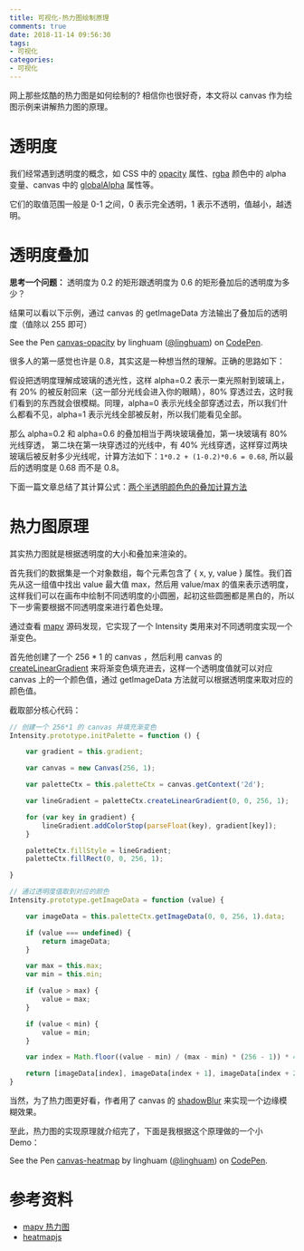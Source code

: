 ```yaml
---
title: 可视化-热力图绘制原理
comments: true
date: 2018-11-14 09:56:30
tags:
- 可视化
categories:
- 可视化
---
```


网上那些炫酷的热力图是如何绘制的? 相信你也很好奇，本文将以 canvas 作为绘图示例来讲解热力图的原理。

<!--more-->

# 透明度

我们经常遇到透明度的概念，如 CSS 中的 [opacity][1] 属性、[rgba][2] 颜色中的 alpha 变量、canvas 中的 [globalAlpha][3] 属性等。

它们的取值范围一般是 0-1  之间，0 表示完全透明，1 表示不透明，值越小，越透明。

# 透明度叠加

**思考一个问题：** 透明度为 0.2 的矩形跟透明度为 0.6 的矩形叠加后的透明度为多少？

结果可以看以下示例，通过 canvas 的 getImageData 方法输出了叠加后的透明度（值除以 255 即可）

<p data-height="265" data-theme-id="0" data-slug-hash="qQqdzv" data-default-tab="js,result" data-user="linghuam" data-pen-title="canvas-opacity" class="codepen">See the Pen <a href="https://codepen.io/linghuam/pen/qQqdzv/">canvas-opacity</a> by linghuam (<a href="https://codepen.io/linghuam">@linghuam</a>) on <a href="https://codepen.io">CodePen</a>.</p>
<script async src="https://static.codepen.io/assets/embed/ei.js"></script>

很多人的第一感觉也许是 0.8，其实这是一种想当然的理解。正确的思路如下：

假设把透明度理解成玻璃的透光性，这样 alpha=0.2 表示一束光照射到玻璃上，有 20% 的被反射回来（这一部分光线会进入你的眼睛），80% 穿透过去，这时我们看到的东西就会很模糊。同理，alpha=0 表示光线全部穿透过去，所以我们什么都看不见，alpha=1 表示光线全部被反射，所以我们能看见全部。

那么 alpha=0.2 和 alpha=0.6 的叠加相当于两块玻璃叠加，第一块玻璃有 80% 光线穿透，
第二块在第一块穿透过的光线中，有 40% 光线穿透，这样穿过两块玻璃后被反射多少光线呢，计算方法如下：`1*0.2 + (1-0.2)*0.6 = 0.68`, 所以最后的透明度是 0.68 而不是 0.8。

下面一篇文章总结了其计算公式：[两个半透明颜色色的叠加计算方法][4]

# 热力图原理

其实热力图就是根据透明度的大小和叠加来渲染的。

首先我们的数据集是一个对象数组，每个元素包含了 { x, y, value } 属性。我们首先从这一组值中找出 value 最大值 max，然后用 value/max 的值来表示透明度，这样我们可以在画布中绘制不同透明度的小圆圈，起初这些圆圈都是黑白的，所以下一步需要根据不同透明度来进行着色处理。

通过查看 [mapv][5] 源码发现，它实现了一个 Intensity 类用来对不同透明度实现一个渐变色。

首先他创建了一个 256 * 1 的 canvas ，然后利用 canvas 的 [createLinearGradient][6] 来将渐变色填充进去，这样一个透明度值就可以对应 canvas 上的一个颜色值，通过 getImageData 方法就可以根据透明度来取对应的颜色值。

截取部分核心代码：

```js
// 创建一个 256*1 的 canvas 并填充渐变色
Intensity.prototype.initPalette = function () {

    var gradient = this.gradient;

    var canvas = new Canvas(256, 1);

    var paletteCtx = this.paletteCtx = canvas.getContext('2d');

    var lineGradient = paletteCtx.createLinearGradient(0, 0, 256, 1);

    for (var key in gradient) {
        lineGradient.addColorStop(parseFloat(key), gradient[key]);
    }

    paletteCtx.fillStyle = lineGradient;
    paletteCtx.fillRect(0, 0, 256, 1);

}

// 通过透明度值取到对应的颜色
Intensity.prototype.getImageData = function (value) {

    var imageData = this.paletteCtx.getImageData(0, 0, 256, 1).data;

    if (value === undefined) {
        return imageData;
    }

    var max = this.max;
    var min = this.min;

    if (value > max) {
        value = max;
    }

    if (value < min) {
        value = min;
    }

    var index = Math.floor((value - min) / (max - min) * (256 - 1)) * 4;

    return [imageData[index], imageData[index + 1], imageData[index + 2], imageData[index + 3]];
}
```

当然，为了热力图更好看，作者用了 canvas 的 [shadowBlur][7] 来实现一个边缘模糊效果。

至此，热力图的实现原理就介绍完了，下面是我根据这个原理做的一个小 Demo：

<p data-height="265" data-theme-id="0" data-slug-hash="pQEXva" data-default-tab="js,result" data-user="linghuam" data-pen-title="canvas-heatmap" class="codepen">See the Pen <a href="https://codepen.io/linghuam/pen/pQEXva/">canvas-heatmap</a> by linghuam (<a href="https://codepen.io/linghuam">@linghuam</a>) on <a href="https://codepen.io">CodePen</a>.</p>
<script async src="https://static.codepen.io/assets/embed/ei.js"></script>


# 参考资料

- [mapv 热力图](https://mapv.baidu.com/examples/#baidu-map-point-heatmap.html)
- [heatmapjs](https://www.patrick-wied.at/static/heatmapjs/)

[1]: https://developer.mozilla.org/zh-CN/docs/Web/CSS/opacity
[2]: https://www.w3.org/TR/css-color-3/#rgba-color
[3]: https://www.canvasapi.cn/CanvasRenderingContext2D/globalAlpha#&examples
[4]: https://www.cnblogs.com/mfryf/p/3401503.html?_t_t_t=0.581313765142113
[5]: https://github.com/huiyan-fe/mapv/blob/master/src/utils/data-range/Intensity.js
[6]: https://www.canvasapi.cn/CanvasRenderingContext2D/createLinearGradient
[7]: https://www.canvasapi.cn/CanvasRenderingContext2D/shadowBlur